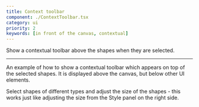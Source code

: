 ```yaml
---
title: Context toolbar
component: ./ContextToolbar.tsx
category: ui
priority: 2
keywords: [in front of the canvas, contextual]
---
```


Show a contextual toolbar above the shapes when they are selected.

---

An example of how to show a contextual toolbar which appears on top of the selected shapes. It is displayed above the canvas, but below other UI elements.

Select shapes of different types and adjust the size of the shapes - this works just like adjusting the size from the Style panel on the right side.